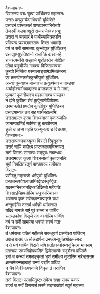 वैशम्पायनः-  
विराटस्य वचः श्रुत्वा पार्थिवस्य महात्मनः  
उत्तरः प्रत्युवाचेदमभिपन्नो युधिष्ठिरे  
प्रसादनं प्राप्तकालं पाण्डवस्याभिरोचये  
तेजस्वी बलवाञ्शूरो राजराजेश्वरः प्रभुः  
उत्तरां च स्वसारं मे पार्थस्यामित्रकर्शन  
प्रणिपत्य प्रयच्छामस्ततः शिष्टा भवामहे  
वयं च सर्वे सामात्याः कुन्तीपुत्रं युधिष्ठिरम्  
प्रसाद्याभ्युपतिष्ठामो राजन्किं करवामहे  
राजंस्त्वमसि सङ्ग्रामे गृहीतस्तेन मोक्षितः  
एतेषां बाहुवीर्येण गावश्च विजितास्त्वया  
कुरवो निर्जिता यस्मात्सङ्ग्रामेऽमिततेजसः  
एष तत्सर्वमकरोत्कुन्तीपुत्रो युधिष्ठिरः  
अर्च्याः पूज्याश्च मान्याश्च प्रत्युत्थेयाश्च पाण्डवाः  
अर्घार्हाश्चाभिवाद्याश्च प्राप्तकालं च मे मतम्  
पूज्यतां पूजनीयाश्च महाभागाश्च पाण्डवाः  
न ह्येते कुपिता शेषं कुर्युराशीविषोपमाः  
तस्माच्छीघ्रं प्रपद्येम कुन्तीपुत्रं युधिष्ठिरम्  
प्रसादयाम्यहं तत्र सह पार्थैर्महात्मभिः  
उत्तरामग्रतः कृत्वा शिरःस्नातां कृताञ्जलिः  
जानाम्यहमिदं सर्वमेषां तु बलपौरुषम्  
कुले च जन्म महति फल्गुनस्य च विक्रमम्  
वैशम्पायनः-  
उत्तरात्पाण्डवाञ्श्रुत्वा विराटो रिपुसूदनः  
उत्तरं चापि सम्प्रेक्ष्य प्राप्तकालमचिन्तयत्  
ततो विराटः सामात्यः सहपुत्रः सबान्धवः  
उत्तरामग्रतः कृत्वा शिरःस्नातां कृताञ्जलिः  
भूमौ निपतितस्तूर्णं पाण्डवस्य समीपतः  
विराटः-  
प्रसीदतु महाराजो धर्मपुत्रो युधिष्ठिरः  
प्रच्छन्नरूपवेषत्वान्नाग्निर्दृष्टस्तृणैर्वृतः  
यदस्माभिरजानद्भिरधिक्षिप्तो महीपतिः  
शिरसाऽभिप्रपन्नोस्मि सपुत्रपरिचारकः  
अवमत्य कृतं सर्वमज्ञानात्प्राकृते यथा  
क्षन्तुमर्हसि तत्सर्वं धर्मज्ञो धर्मवत्सल  
यदिदं मामकं राष्ट्रं पुरं राज्यं च पार्थिव  
सदण्डकोशं विसृजे तव वश्योस्मि पार्थिव  
वयं च सर्वे सामात्या भवन्तं शरणं गताः  
वैशम्पायनः-  
तं धर्मराजः पतितं महीतले सबन्धुवर्गं प्रसमीक्ष्य पार्थिवम्  
उवाच वाक्यं परलोकदर्शनः प्रनष्टमन्युर्गतशोकमत्सरः  
न ते भयं पार्थिव विद्यते मयि प्रतीतरूपोस्म्यनुचिन्त्य मानसम्  
एतत्त्वया सम्यगिहोपपादितं द्विजैरमात्यैः सदृशैश्च पण्डितैः  
इमां च कन्यां समलङ्कृतां भृशं समीक्ष्य तुष्टोस्मि नरेन्द्रसत्तम  
क्षान्तमेतन्महाबाहो यन्मां वदसि पार्थिव  
न चैव किञ्चित्पश्यामि विकृतं ते नराधिप  
वैशम्पायनः-  
ततो विराटः परमाभितुष्टः समेत्य राज्ञा समयं चकार  
राज्यं च सर्वं विससर्ज तस्मै सदण्डकोशं सपुरं महात्मा  
